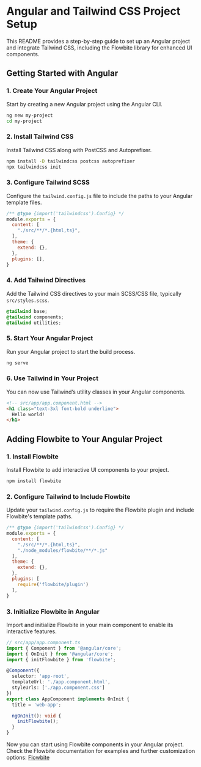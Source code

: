 # Angular and Tailwind CSS Project Setup

This README provides a step-by-step guide to set up an Angular project and integrate Tailwind CSS, including the Flowbite library for enhanced UI components.

## Getting Started with Angular

### 1. Create Your Angular Project
Start by creating a new Angular project using the Angular CLI.

```bash
ng new my-project
cd my-project
```

### 2. Install Tailwind CSS
Install Tailwind CSS along with PostCSS and Autoprefixer.

```bash
npm install -D tailwindcss postcss autoprefixer
npx tailwindcss init
```

### 3. Configure Tailwind SCSS
Configure the `tailwind.config.js` file to include the paths to your Angular template files.

```javascript
/** @type {import('tailwindcss').Config} */
module.exports = {
  content: [
    "./src/**/*.{html,ts}",
  ],
  theme: {
    extend: {},
  },
  plugins: [],
}
```

### 4. Add Tailwind Directives
Add the Tailwind CSS directives to your main SCSS/CSS file, typically `src/styles.scss`.

```css
@tailwind base;
@tailwind components;
@tailwind utilities;
```

### 5. Start Your Angular Project
Run your Angular project to start the build process.

```bash
ng serve
```

### 6. Use Tailwind in Your Project
You can now use Tailwind’s utility classes in your Angular components.

```html
<!-- src/app/app.component.html -->
<h1 class="text-3xl font-bold underline">
  Hello world!
</h1>
```

## Adding Flowbite to Your Angular Project

### 1. Install Flowbite
Install Flowbite to add interactive UI components to your project.

```bash
npm install flowbite
```

### 2. Configure Tailwind to Include Flowbite
Update your `tailwind.config.js` to require the Flowbite plugin and include Flowbite's template paths.

```javascript
/** @type {import('tailwindcss').Config} */
module.exports = {
  content: [
    "./src/**/*.{html,ts}",
    "./node_modules/flowbite/**/*.js"
  ],
  theme: {
    extend: {},
  },
  plugins: [
    require('flowbite/plugin')
  ],
}
```

### 3. Initialize Flowbite in Angular
Import and initialize Flowbite in your main component to enable its interactive features.

```typescript
// src/app/app.component.ts
import { Component } from '@angular/core';
import { OnInit } from '@angular/core';
import { initFlowbite } from 'flowbite';

@Component({
  selector: 'app-root',
  templateUrl: './app.component.html',
  styleUrls: ['./app.component.css']
})
export class AppComponent implements OnInit {
  title = 'web-app';

  ngOnInit(): void {
    initFlowbite();
  }
}
```

Now you can start using Flowbite components in your Angular project. Check the Flowbite documentation for examples and further customization options:
[Flowbite](https://flowbite.com/)
